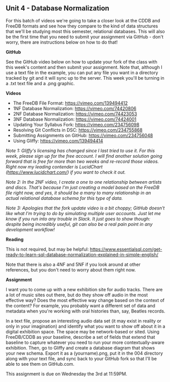 ## Unit 4 - Database Normalization

For this batch of videos we're going to take a closer look at the CDDB and FreeDB formats and see how they compare to the kind of data structures that we'll be studying most this semester, relational databases. This will also be the first time that you need to submit your assignment via GitHub - don't worry, there are instructions below on how to do that!

**GitHub**

See the GitHub video below on how to update your fork of the class with this week's content and then submit your assignment. Note that, although I use a text file in the example, you can put any file you want in a directory tracked by git and it will sync up to the server. This week you'll be turning in a .txt text file and a .png graphic.

**Videos**

- The FreeDB File Format: <https://vimeo.com/139494412>
- 1NF Database Normalization: <https://vimeo.com/74420806>
- 2NF Database Normalization: <https://vimeo.com/74423053>
- 3NF Database Normalization: <https://vimeo.com/74424001>
- Updating Your Syllabus Fork: <https://vimeo.com/234756098>
- Resolving Git Conflicts in DSC: <https://vimeo.com/234755868>
- Submitting Assignments on GitHub: <https://vimeo.com/234756048>
- Using Gliffy: <https://vimeo.com/139494414> 

*Note 1: Gliffy's licensing has changed since I last tried to use it. For this week, please sign up for the free account. I will find another solution going forward that is free for more than two weeks and re-record those videos. Right now my leading contender is LucidChart (https://www.lucidchart.com/) if you want to check it out.*

*Note 2: In the 2NF video, I create a one to one relationship between artists and discs. That's because I'm just creating a model based on the FreeDB file right now, and yes, it should be a many to many relationship in an actual relational database schema for this type of data.*

*Note 3: Apologies that the fork update video is a bit choppy; GitHub doesn't like what I'm trying to do by simulating multiple user accounts. Just let me know if you run into any trouble in Slack. It just goes to show though: despite being incredibly useful, git can also be a real pain point in any development workflow!*

**Reading**

This is not required, but may be helpful: <https://www.essentialsql.com/get-ready-to-learn-sql-database-normalization-explained-in-simple-english/>

Note that there is also a 4NF and 5NF if you look around at other references, but you don't need to worry about them right now.

**Assignment**

I want you to come up with a new exhibition site for audio tracks. There are a lot of music sites out there, but do they show off audio in the most effective way? Does the most effective way change based on the context of the content? For example, you probably want a different set of data and metadata when you're working with oral histories than, say, Beatles records.

In a text file, propose an interesting audio data set (it may exist in reality or only in your imagination) and identify what you want to show off about it in a digital exhibition space. The space may be network-based or sited. Using FreeDB/CDDB as your baseline, describe a set of fields that extend that baseline to capture whatever you need to run your more contextually-aware exhibition. Then, go to Gliffy and create a database diagram that shows your new schema. Export it as a (yourname).png, put it in the 004 directory along with your text file, and sync back to your GitHub fork so that I'll be able to see them on GitHub.com.

This assignment is due on Wednesday the 3rd at 11:59PM.